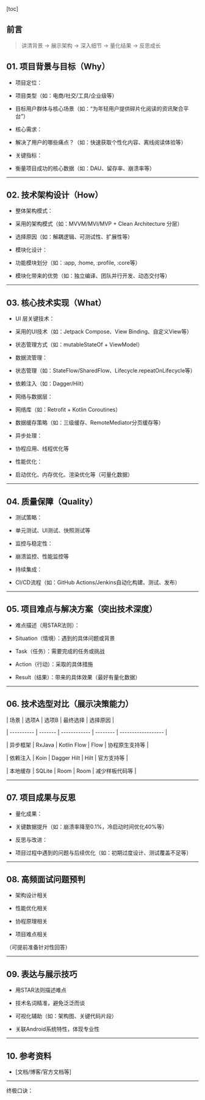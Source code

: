 [toc]

## 前言

> 讲清背景 → 展示架构 → 深入细节 → 量化结果 → 反思成长

## 01. 项目背景与目标（Why）

- 项目定位：

- 项目类型（如：电商/社交/工具/企业级等）

- 目标用户群体与核心场景（如：“为年轻用户提供碎片化阅读的资讯聚合平台”）

- 核心需求：

- 解决了用户的哪些痛点？（如：快速获取个性化内容、离线阅读体验等）

- 关键指标：

- 衡量项目成功的核心数据（如：DAU、留存率、崩溃率等）

------

## 02. 技术架构设计（How）

- 整体架构模式：

- 采用的架构模式（如：MVVM/MVI/MVP + Clean Architecture 分层）

- 选择原因（如：解耦逻辑、可测试性、扩展性等）

- 模块化设计：

- 功能模块划分（如：:app, :home, :profile, :core等）

- 模块化带来的优势（如：独立编译、团队并行开发、动态交付等）

------

## 03. 核心技术实现（What）

- UI 层关键技术：

- 采用的UI技术（如：Jetpack Compose、View Binding、自定义View等）

- 状态管理方式（如：mutableStateOf + ViewModel）

- 数据流管理：

- 状态管理（如：StateFlow/SharedFlow、Lifecycle.repeatOnLifecycle等）

- 依赖注入（如：Dagger/Hilt）

- 网络与数据层：

- 网络库（如：Retrofit + Kotlin Coroutines）

- 数据缓存策略（如：三级缓存、RemoteMediator分页缓存等）

- 异步处理：

- 协程应用、线程优化等

- 性能优化：

- 启动优化、内存优化、渲染优化等（可量化数据）

------

## 04. 质量保障（Quality）

- 测试策略：

- 单元测试、UI测试、快照测试等

- 监控与稳定性：

- 崩溃监控、性能监控等

- 持续集成：

- CI/CD流程（如：GitHub Actions/Jenkins自动化构建、测试、发布）

------

## 05. 项目难点与解决方案（突出技术深度）

- 难点描述（用STAR法则）：

- Situation（情境）：遇到的具体问题或背景

- Task（任务）：需要完成的任务或挑战

- Action（行动）：采取的具体措施

- Result（结果）：带来的具体效果（最好有量化数据）

------

## 06. 技术选型对比（展示决策能力）

| 场景 | 选项A | 选项B | 最终选择 | 选择原因 |

| ---------- | ------- | ------------ | -------- | ------------------ |

| 异步框架 | RxJava | Kotlin Flow | Flow | 协程原生支持等 |

| 依赖注入 | Koin | Dagger Hilt | Hilt | 官方支持等 |

| 本地缓存 | SQLite | Room | Room | 减少样板代码等 |

------

## 07. 项目成果与反思

- 量化成果：

- 关键数据提升（如：崩溃率降至0.1%，冷启动时间优化40%等）

- 反思与改进：

- 项目过程中遇到的问题与后续优化（如：初期过度设计、测试覆盖不足等）

------

## 08. 高频面试问题预判

- 架构设计相关

- 性能优化相关

- 协程原理相关

- 项目难点相关

（可提前准备针对性回答）

------

## 09. 表达与展示技巧

- 用STAR法则描述难点

- 技术名词精准，避免泛泛而谈

- 可视化辅助（如：架构图、关键代码片段）

- 关联Android系统特性，体现专业性

------

## 10. 参考资料

- [文档/博客/官方文档等]

------

终极口诀：

